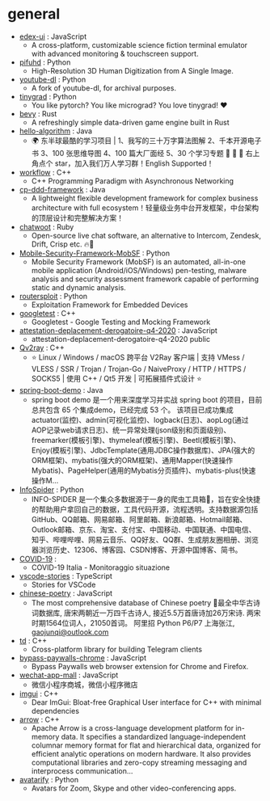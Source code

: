 # general
- [edex-ui](https://github.com/GitSquared/edex-ui) : JavaScript
  - A cross-platform, customizable science fiction terminal emulator with advanced monitoring & touchscreen support.
- [pifuhd](https://github.com/facebookresearch/pifuhd) : Python
  - High-Resolution 3D Human Digitization from A Single Image.
- [youtube-dl](https://github.com/l1ving/youtube-dl) : Python
  - A fork of youtube-dl, for archival purposes.
- [tinygrad](https://github.com/geohot/tinygrad) : Python
  - You like pytorch? You like micrograd? You love tinygrad! ❤️
- [bevy](https://github.com/bevyengine/bevy) : Rust
  - A refreshingly simple data-driven game engine built in Rust
- [hello-algorithm](https://github.com/geekxh/hello-algorithm) : Java
  - 🌍 东半球最酷的学习项目 | 1、我写的三十万字算法图解 2、千本开源电子书 3、100 张思维导图 4、100 篇大厂面经 5、30 个学习专题 🚀 🚀 🚀 右上角点个 star，加入我们万人学习群！English Supported！
- [workflow](https://github.com/sogou/workflow) : C++
  - C++ Programming Paradigm with Asynchronous Networking
- [cp-ddd-framework](https://github.com/funkygao/cp-ddd-framework) : Java
  - A lightweight flexible development framework for complex business architecture with full ecosystem！轻量级业务中台开发框架，中台架构的顶层设计和完整解决方案！
- [chatwoot](https://github.com/chatwoot/chatwoot) : Ruby
  - Open-source live chat software, an alternative to Intercom, Zendesk, Drift, Crisp etc. 🔥💬
- [Mobile-Security-Framework-MobSF](https://github.com/MobSF/Mobile-Security-Framework-MobSF) : Python
  - Mobile Security Framework (MobSF) is an automated, all-in-one mobile application (Android/iOS/Windows) pen-testing, malware analysis and security assessment framework capable of performing static and dynamic analysis.
- [routersploit](https://github.com/threat9/routersploit) : Python
  - Exploitation Framework for Embedded Devices
- [googletest](https://github.com/google/googletest) : C++
  - Googletest - Google Testing and Mocking Framework
- [attestation-deplacement-derogatoire-q4-2020](https://github.com/LAB-MI/attestation-deplacement-derogatoire-q4-2020) : JavaScript
  - attestation-deplacement-derogatoire-q4-2020 public
- [Qv2ray](https://github.com/Qv2ray/Qv2ray) : C++
  - ⭐ Linux / Windows / macOS 跨平台 V2Ray 客户端 | 支持 VMess / VLESS / SSR / Trojan / Trojan-Go / NaiveProxy / HTTP / HTTPS / SOCKS5 | 使用 C++ / Qt5 开发 | 可拓展插件式设计 ⭐
- [spring-boot-demo](https://github.com/xkcoding/spring-boot-demo) : Java
  - spring boot demo 是一个用来深度学习并实战 spring boot 的项目，目前总共包含 65 个集成demo，已经完成 53 个。 该项目已成功集成 actuator(监控)、admin(可视化监控)、logback(日志)、aopLog(通过AOP记录web请求日志)、统一异常处理(json级别和页面级别)、freemarker(模板引擎)、thymeleaf(模板引擎)、Beetl(模板引擎)、Enjoy(模板引擎)、JdbcTemplate(通用JDBC操作数据库)、JPA(强大的ORM框架)、mybatis(强大的ORM框架)、通用Mapper(快速操作Mybatis)、PageHelper(通用的Mybatis分页插件)、mybatis-plus(快速操作M…
- [InfoSpider](https://github.com/kangvcar/InfoSpider) : Python
  - INFO-SPIDER 是一个集众多数据源于一身的爬虫工具箱🧰，旨在安全快捷的帮助用户拿回自己的数据，工具代码开源，流程透明。支持数据源包括GitHub、QQ邮箱、网易邮箱、阿里邮箱、新浪邮箱、Hotmail邮箱、Outlook邮箱、京东、淘宝、支付宝、中国移动、中国联通、中国电信、知乎、哔哩哔哩、网易云音乐、QQ好友、QQ群、生成朋友圈相册、浏览器浏览历史、12306、博客园、CSDN博客、开源中国博客、简书。
- [COVID-19](https://github.com/pcm-dpc/COVID-19) : 
  - COVID-19 Italia - Monitoraggio situazione
- [vscode-stories](https://github.com/benawad/vscode-stories) : TypeScript
  - Stories for VSCode
- [chinese-poetry](https://github.com/chinese-poetry/chinese-poetry) : JavaScript
  - The most comprehensive database of Chinese poetry 🧶最全中华古诗词数据库, 唐宋两朝近一万四千古诗人, 接近5.5万首唐诗加26万宋诗. 两宋时期1564位词人，21050首词。 阿里招 Python P6/P7 上海张江, gaojunqi@outlook.com
- [td](https://github.com/tdlib/td) : C++
  - Cross-platform library for building Telegram clients
- [bypass-paywalls-chrome](https://github.com/iamadamdev/bypass-paywalls-chrome) : JavaScript
  - Bypass Paywalls web browser extension for Chrome and Firefox.
- [wechat-app-mall](https://github.com/EastWorld/wechat-app-mall) : JavaScript
  - 微信小程序商城，微信小程序微店
- [imgui](https://github.com/ocornut/imgui) : C++
  - Dear ImGui: Bloat-free Graphical User interface for C++ with minimal dependencies
- [arrow](https://github.com/apache/arrow) : C++
  - Apache Arrow is a cross-language development platform for in-memory data. It specifies a standardized language-independent columnar memory format for flat and hierarchical data, organized for efficient analytic operations on modern hardware. It also provides computational libraries and zero-copy streaming messaging and interprocess communication…
- [avatarify](https://github.com/alievk/avatarify) : Python
  - Avatars for Zoom, Skype and other video-conferencing apps.
